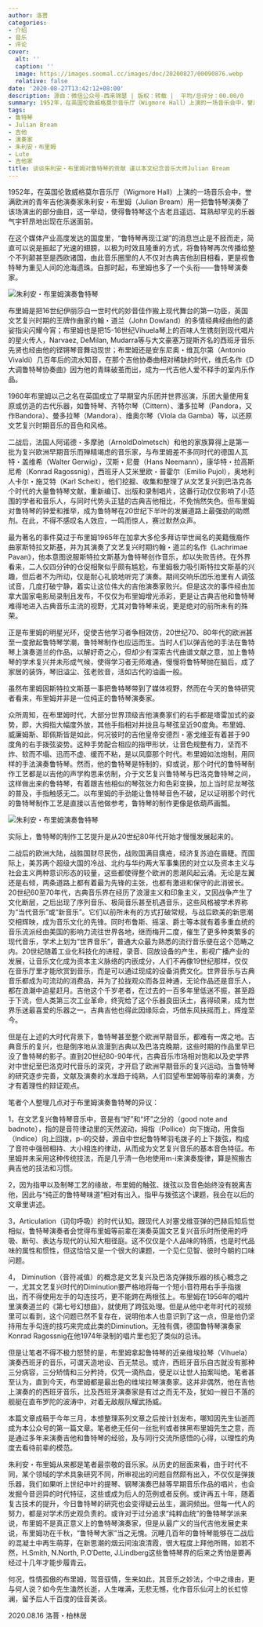 ```yaml
---
author: 洛菩
categories:
- 介绍
- 音乐
- 评论
cover:
  alt: ''
  caption: ''
  image: https://images.soomal.cc/images/doc/20200827/00090876.webp
  relative: false
date: '2020-08-27T13:42:12+08:00'
description: 源自：微信公众号-西来锦瑟 | 版权：转载 |  平均/总评分：00.00/0
summary: 1952年，在英国伦敦威格莫尔音乐厅（Wigmore Hall）上演的一场音乐会中，誉满欧洲的青年吉他演奏家朱利安・布里姆（Julian Bream）用一把鲁特琴演奏了该场演出的部分曲目，这一举动，使得鲁特琴这个古老且遥远、耳熟却罕见的乐器气宇轩昂地出现在乐迷面前……
tags:
- 鲁特琴
- Julian Bream
- 吉他
- 演奏家
- 朱利安・布里姆
- Lute
- 吉他家
title: 谈谈朱利安・布里姆对鲁特琴的贡献 谨以本文纪念音乐大师Julian Bream
---
```


1952年，在英国伦敦威格莫尔音乐厅（Wigmore Hall）上演的一场音乐会中，誉满欧洲的青年吉他演奏家朱利安・布里姆（Julian Bream）用一把鲁特琴演奏了该场演出的部分曲目，这一举动，使得鲁特琴这个古老且遥远、耳熟却罕见的乐器气宇轩昂地出现在乐迷面前。

在这个媒体产业高度发达的国度里，“鲁特琴再现江湖”的消息岂止是不胫而走，简直可以说是振起了光速的翅膀，以极为时效且隆重的方式，将鲁特琴再次传播给整个不列颠甚至是西欧诸国，由此音乐圈里的人不仅对古典吉他刮目相看，更是视鲁特琴为重见人间的沧海遗珠。自那时起，布里姆也多了一个头衔――鲁特琴演奏家。

![朱利安・布里姆演奏鲁特琴](https://images.soomal.cc/images/doc/20200827/00090875.webp)





布里姆是把16世纪伊丽莎白一世时代的妙音佳作搬上现代舞台的第一功臣，英国文艺复兴时期的王牌作曲家约翰・道兰（John Dowland）的多情经典经由他的婆娑指尖闪耀今宵；布里姆也是把15-16世纪Vihuela琴上的百味人生镌刻到现代唱片的星火传人，Narvaez, DeMilan, Mudarra等与大文豪塞万提斯齐名的西班牙音乐先贤也经由他的铿锵琴音舞动现世；布里姆还是安东尼奥・维瓦尔第（Antonio Vivaldi）几百年后的流水知音，在那个吉他协奏曲相对稀缺的时代，维氏名作《D大调鲁特琴协奏曲》因为他的青睐破茧而出，成为一代吉他人爱不释手的室内乐作品。

1960年布里姆以己之名在英国成立了早期室内乐团并世界巡演，乐团大量使用复原或仿造的古代乐器，如鲁特琴、齐特尔琴（Cittern）、潘多拉琴（Pandora，又作Bandora）、曼多拉琴（Mandora）、维奥尔琴（Viola da Gamba）等，以还原文艺复兴时期音乐的音色和风格。

二战后，法国人阿诺德・多摩驰（ArnoldDolmetsch）和他的家族算得上是第一批为复兴欧洲早期音乐而殚精竭虑的音乐家，与布里姆差不多同时代的德国人瓦特・盖维希（Walter Gerwig），汉斯・尼曼（Hans Neemann），康华特・拉高斯尼希（Konrad Ragossnig），西班牙人艾米里欧・普霍尔（Emilio Pujol），奥地利人卡尔・施艾特（Karl Scheit），他们挖掘、收集和整理了从文艺复兴到巴洛克各个时代的大量鲁特琴文献，重新编订、出版和录制唱片，这番行动仅仅影响了小范围的学者和音乐人，与同时代势头正猛的古典吉他相比，不免悄然失色。但布里姆对鲁特琴的钟爱和推举，成为鲁特琴在20世纪下半叶的发展道路上最强劲的助燃剂。在此，不得不感叹名人效应，一鸣而惊人，赛过默然众声。

最为著名的事件莫过于布里姆1965年在加拿大多伦多拜访举世闻名的美籍俄裔作曲家斯特拉文斯基，并为其演奏了文艺复兴时期约翰・道兰的名作《Lachrimae Pavan》，他本意图说服斯特拉文斯基为鲁特琴创作音乐，却以失败告终。在外界看来，二人仅四分钟的仓促相聚似乎颇有尴尬，布里姆极力吸引斯特拉文斯基的兴趣，但后者不为所动，仅是耐心礼貌地听完了演奏。期间交响乐团乐池里有人调弦试音，几度打破宁静，着实让这位伟大的吉他演奏家败兴。但是这次的事件经由加拿大国家电影局录制且发布，不仅仅为布里姆增光添彩，更是让古典吉他和鲁特琴难得地进入古典音乐主流的视野，尤其对鲁特琴来说，更是绝对的前所未有的殊荣。

正是布里姆的明星光环，促使吉他学习者争相效仿，20世纪70、80年代的欧洲甚至一度掀起鲁特琴学潮，鲁特琴制作也应运而生。当时人们以弹吉他的手法在鲁特琴上演奏道兰的作品，以解好奇之心，但却少有深索古代曲谱文献之意，加上鲁特琴的学术复兴并未形成气候，使得学习者无师难通，慢慢将鲁特琴抛在脑后，成了家居的装饰，琴旧溢尘、弦老败音，活如古代的油画一般。

虽然布里姆因斯特拉文斯基一事把鲁特琴带到了媒体视野，然而在今天的鲁特研究者看来，布里姆并非是一位纯正的鲁特琴演奏家。

众所周知，在布里姆时代，大部分世界顶级吉他演奏家们的右手都是塔雷加式的姿势，即，大拇指大幅度外放，其他手指相对并拢且与琴弦呈近90度角。布里姆、威廉姆斯、耶佩斯皆是如此，何况彼时的吉他皇帝安德烈・塞戈维亚有着甚于90度角的右手拨弦姿势。这种手势配合相应的指甲形状，让音色规整有力，坚而不炸、软而不塌、迅而不虚、缓而不粘，是以风靡那个时代。布里姆如法炮制，用同样的手法演奏鲁特琴。然而，他的鲁特琴是特制的，抑或说，那个时代的鲁特琴制作工艺都是以吉他的声学构思来仿制，介于文艺复兴鲁特琴与巴洛克鲁特琴之间，这样做出来的鲁特琴，有着跟吉他相似的琴弦张力和色彩变换，加上当时尼龙琴弦的普及，手指触感无二。以布里姆的手劲能让鲁特琴音色不破，足以证明那个时代的鲁特琴制作工艺是直接以吉他做参考，鲁特琴的制作更像是依葫芦画瓢。

![朱利安・布里姆演奏鲁特琴](https://images.soomal.cc/images/doc/20200827/00090874.webp)





实际上，鲁特琴的制作工艺提升是从20世纪80年代开始才慢慢发展起来的。

二战后的欧洲大陆，战胜国财尽民伤，战败国满目痍疮，经济复苏迫在眉睫。而国际上，美苏两个超级大国的冷战、北约与华约两大军事集团的对立以及资本主义与社会主义两种意识形态的较量，这些都使得整个欧洲的思潮风起云涌。无论是左翼还是右倾，两条道路上都有着最为先锋的主张，也都有激进和保守的此消彼长。20世纪60至70年代，古典音乐界在经历了浪漫主义和印象主义，又因战争产生了文化断层，之后出现了序列音乐、极简音乐甚至机遇音乐，这些风格被学术界称为“当代音乐”或“新音乐”。它们以前所未有的方式打破常规，与战后欧美的新思潮交相辉映，成为音乐文化的先锋。同时布鲁斯、摇滚、爵士等本就有着多重血统的音乐流派经由美国的影响力流往世界各地，继而梅开二度，催生了更多种类繁多的现代音乐，学术上划为“世界音乐”，普通大众最为熟悉的流行音乐便在这个范畴之内。20世纪随着工业化科技化的进程，录音、回放设备的产生，影视广播产业的发展，让音乐文化成为资本主义脉络的内嵌成分，人们不再像19世纪那样，仅仅在音乐厅里才能欣赏到音乐，而是可以通过现成的设备消费文化。世界音乐与古典音乐都成为可流动的消费品，并为了拉拢观众而各显神通，无论作品还是音乐人，都在浪潮中追星赶月。吉他这个千岁老者，在过去的一百多年里低迷不振，甚至趋于下流，但人类第三次工业革命，终究给了这个乐器良田沃土，喜得硕果，成为世界乐迷最喜爱的乐器之一。古典吉他也得此因缘际会，巧借东风扶摇而上，辉煌至今。

但是在上述的大时代背景下，鲁特琴甚至整个欧洲早期音乐，都难有一席之地。古典音乐的复兴，也是倒序地从浪漫到古典以及巴洛克晚期，这些时期的作品里早已没了鲁特琴的影子。直到20世纪80-90年代，古典音乐市场相对饱和以及史学界对中世纪至巴洛克时代音乐的深究，才开启了欧洲早期音乐的复兴运动。当鲁特琴的研究逐步完善，文献及演奏的水准趋于纯熟，人们回望布里姆等前辈的演奏，方才有着理性的辩证观点。

笔者个人整理几点对于布里姆演奏鲁特琴的异议：

1，在文艺复兴鲁特琴音乐中，音是有“好”和“坏”之分的（good note and badnote），指的是音符律动里的天然波动，拇指（Pollice）向下拨动，用食指（Indice）向上回拨，p-i的交替，源自中世纪鲁特琴羽毛拨子的上下拨弦，构成了音符中强弱相持、大小相连的律动，从而成为文艺复兴音乐的基本音色特征。布里姆并未采用这种传统技法，而是几乎清一色地使用m-i来演奏旋律，算是照搬古典吉他的技法和习惯。

2，因为指甲以及制琴工艺的缘故，布里姆的触弦、拨弦以及音色始终没有脱离吉他，因此与“纯正的鲁特琴味道”相对有出入。指甲与拨弦这个课题，我会在以后的文章里讲述。

3，Articulation（词句呼吸）的时代认知。跟现代人对塞戈维亚弹的巴赫后知后觉相似，鲁特琴演奏者会觉得布里姆等前辈在演奏英国文艺复兴音乐时所使用的呼吸、断句、表达与现代的认知大相径庭。这不仅仅是个人品味的特质，也是时代品味的属性和惯性，但这恰恰又是一个很大的课题，一个见仁见智、彼时今朝的口味问题。

4， Diminution（音符减值）的概念是文艺复兴及巴洛克弹拨乐器的核心概念之一，尤其文艺复兴时代的Diminution要严格地将每一个短小音符用右手手指拨出，而不得使用左手的勾连技巧，更不能跨在两根弦上。布里姆在1956年的唱片里演奏道兰的《第七号幻想曲》，就使用了跨弦处理。但是从他中老年时代的视频里可以看到，这个问题已然不复存在，说明他本人也意识到了这一点，但是他仍坚持用左手勾连的技巧来完成此类的Diminution。无独有偶，德国鲁特琴演奏家Konrad Ragossnig在他1974年录制的唱片里也犯了类似的忌讳。

但是让笔者不得不极力怒赞的是，布里姆拿起鲁特琴的近亲维埃拉琴（Vihuela）演奏西班牙的音乐，可谓天造地设、百无禁忌。或许，西班牙音乐自古就没有那种三分病容，三分矫情和三分矜持，仅凭一滴热血，便足以让世人拍案叫绝。笔者甚至认为，直到今天，布里姆都是最出色的维埃拉琴演奏家。这并非偶然，他在吉他上演奏的的西班牙音乐，比及西班牙演奏家是有过之而无不及，犹如一艘日不落的舰艇在直布罗陀的波涛中，对着无敌舰队耀武扬威。

本篇文章成稿于今年三月，本想整理系列文章之后按计划发布，哪知因先生仙逝而成为本公众号的第一篇文章。笔者绝无任何一丝批判或者抹黑布里姆先生之意，而是通过多年来演奏吉他和鲁特琴的经验，及与同行交流所感悟的心得，以理性的角度去看待前辈的模范。

朱利安・布里姆从来都是笔者最崇敬的音乐家。从历史的层面来看，由于时代不同，某个领域的学术具象研究不同，所审视出的问题自然颇有出入，不仅仅是弹拨乐器，我们如果听上世纪中叶的提琴、钢琴演奏巴赫等早期音乐作品的唱片，也会发掘今昔迥异的时代特征，这些或成为后人的范例或者反例。或许再五十年，随着复古技术的提升，今日鲁特琴的研究也会变得疑云丛生，漏洞频出。但每一代人的努力，都是对学术历史观负责的。或许对于过分追求“纯粹血统”的鲁特琴学派来说，布里姆不是真正意义上的鲁特琴演奏家，但是从最广义的当代吉他发展史来说，布里姆功在千秋，“鲁特琴大家”当之无愧。沉睡几百年的鲁特琴能够在二战后的混凝土中再生萌芽，在新思潮的烟云间浊浪清霞，很大程度上拜他所赐，如若不然，H.Smith, N.North, P.O′Dette, J.Lindberg这些鲁特琴界的后来之秀怕是要再经过十几年才能步履青云。

何况，性情孤傲的布里姆，驾音驭情，生来如此，其音乐之妙法，个中之缘由，更与何人说？如今先生溘然长逝，人生唯满，无悲无憾，化作音乐仙河上的长虹惊澜，留予后人千百度的佳音美谈。

2020.08.16 洛菩・柏林居